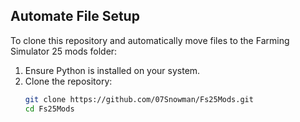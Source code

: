 
## Automate File Setup

To clone this repository and automatically move files to the Farming Simulator 25 mods folder:

1. Ensure Python is installed on your system.
2. Clone the repository:
   ```bash
   git clone https://github.com/07Snowman/Fs25Mods.git
   cd Fs25Mods

